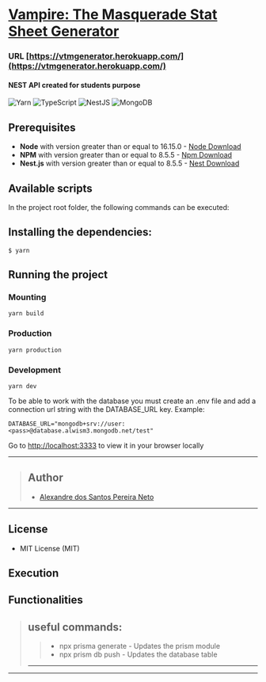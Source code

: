 # [Vampire: The Masquerade Stat Sheet Generator]('https://vtmgenerator.herokuapp.com/')

### URL [https://vtmgenerator.herokuapp.com/](https://vtmgenerator.herokuapp.com/)

#### NEST API created for students purpose

![Yarn](https://img.shields.io/badge/yarn-%232C8EBB.svg?style=for-the-badge&logo=yarn&logoColor=white)
![TypeScript](https://img.shields.io/badge/typescript-%23007ACC.svg?style=for-the-badge&logo=typescript&logoColor=white)
![NestJS](https://img.shields.io/badge/nestjs-%23E0234E.svg?style=for-the-badge&logo=nestjs&logoColor=white)
![MongoDB](https://img.shields.io/badge/MongoDB-%234ea94b.svg?style=for-the-badge&logo=mongodb&logoColor=white)

## Prerequisites

- **Node** with version greater than or equal to 16.15.0 - [Node Download](https://nodejs.org/pt-br/download/)
- **NPM** with version greater than or equal to 8.5.5 - [Npm Download](https://www.npmjs.com/package/download)
- **Nest.js** with version greater than or equal to 8.5.5 - [Nest Download](https://docs.nestjs.com/)

## Available scripts

In the project root folder, the following commands can be executed:

## Installing the dependencies:

```
$ yarn
```

## Running the project

### Mounting

```
yarn build
```

### Production

```
yarn production
```

### Development

```
yarn dev
```

To be able to work with the database you must create an .env file and add a connection url string with the DATABASE_URL key.
Example:

```
DATABASE_URL="mongodb+srv://user:<pass>@database.alwism3.mongodb.net/test"
```

Go to [http://localhost:3333](http://localhost:3333) to view it in your browser locally

---

> ## Author
>
> - [Alexandre dos Santos Pereira Neto](https://github.com/Malkavianson)

---

## License

- MIT License (MIT)

## Execution

## Functionalities


> ## useful commands:
>
> > - npx prisma generate - Updates the prism module
> > - npx prism db push - Updates the database table
>
> ---

---
